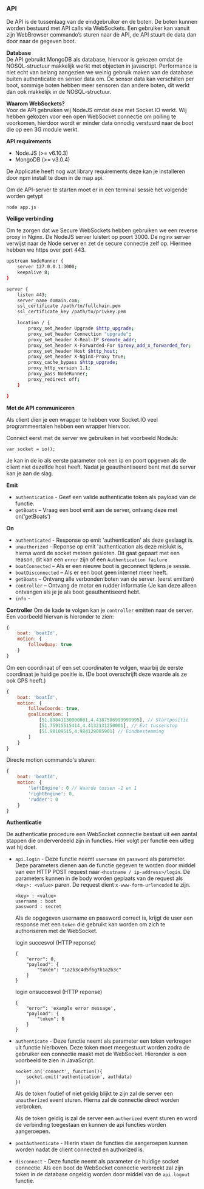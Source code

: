 ### API

De API is de tussenlaag van de eindgebruiker en de boten. De boten kunnen worden bestuurd met API calls via WebSockets. Een gebruiker kan vanuit zijn WebBrowser commando’s sturen naar de API, de API stuurt de data dan door naar de gegeven boot.

**Database**  
De API gebruikt MongoDB als database, hiervoor is gekozen omdat de NOSQL-structuur makkelijk werkt met objecten in javascript. Performance is niet echt van belang aangezien we weinig gebruik maken van de database buiten authenticatie en sensor data om.
De sensor data kan verschillen per boot, sommige boten hebben meer sensoren dan andere boten, dit werkt dan ook makkelijk in de NOSQL-structuur.

**Waarom WebSockets?**   
Voor de API gebruiken wij NodeJS omdat deze met Socket.IO werkt. Wij hebben gekozen voor een open WebSocket connectie om polling te voorkomen, hierdoor wordt er minder data onnodig verstuurd naar de boot die op een 3G module werkt.

**API requirements**

*	Node.JS (>= v6.10.3)
*	MongoDB (>= v3.0.4)

De Applicatie heeft nog wat library requirements deze kan je installeren door npm install te doen in de map api.

Om de API-server te starten moet er in een terminal sessie het volgende worden getypt
``` 
node app.js 
```

**Veilige verbinding**

Om te zorgen dat we Secure WebSockets hebben gebruiken we een reverse proxy in Nginx. De NodeJS server luistert op poort 3000. De nginx server verwijst naar de Node server en zet de secure connectie zelf op. Hiermee hebben we https over port 443.

``` bash
upstream NodeRunner {
    server 127.0.0.1:3000;
    keepalive 8;
}

server {
    listen 443; 
    server_name domain.com;
    ssl_certificate /path/to/fullchain.pem
    ssl_certificate_key /path/to/privkey.pem

    location / {
        proxy_set_header Upgrade $http_upgrade;
        proxy_set_header Connection "upgrade";
        proxy_set_header X-Real-IP $remote_addr;
        proxy_set_header X-Forwarded-For $proxy_add_x_forwarded_for;
        proxy_set_header Host $http_host;
        proxy_set_header X-NginX-Proxy true;
        proxy_cache_bypass $http_upgrade;
        proxy_http_version 1.1;
        proxy_pass NodeRunner;
        proxy_redirect off;
    }

}

```


**Met de API communiceren**

Als client dien je een wrapper te hebben voor Socket.IO veel programmeertalen hebben een wrapper hiervoor. 

Connect eerst met de server we gebruiken in het voorbeeld NodeJs:

```JS
var socket = io();
```

Je kan in de io als eerste parameter ook een ip en poort opgeven als de client niet dezelfde host heeft. Nadat je geauthentiseerd bent met de server kan je aan de slag.

**Emit**
*   ```authentication``` - Geef een valide authenticatie token als payload van de functie.
*	```getBoats``` – Vraag een boot emit aan de server, ontvang deze met on(‘getBoats’)

**On**
*   ```authenticated``` - Response op emit 'authentication' als deze geslaagt is.
*   ```unautherized``` - Reponse op emit 'authentication als deze mislukt is, hierna word de socket meteen gesloten. Dit gaat gepaart met een reason, dit kan een ```error``` zijn of een ```Authentication failure```
*	```boatConnected``` – Als er een nieuwe boot is geconnect tijdens je sessie.
*	```boatDisconnected``` – Als er een boot geen internet meer heeft.
*	```getBoats``` – Ontvang alle verbonden boten van de server. (eerst emitten)
*	```controller``` – Ontvang de motor en rudder informatie (Je kan deze alleen ontvangen als je je als boot geauthentiseerd hebt.
*   ```info``` - 

**Controller**
Om de kade te volgen kan je ```controller``` emitten naar de server. Een voorbeeld hiervan is hieronder te zien:
```javascript
{
    boat: 'boatId',
    motion: {
        followQuay: true
    }
}
```
Om een coordinaat of een set coordinaten te volgen, waarbij de eerste coordinaat je huidige positie is. (De boot overschrijft deze waarde als ze ook GPS heeft.)
```javascript
{
    boat: 'boatId',
    motion: {
        followCoords: true,
        goalLocation: [
            [51.89841130000001,4.4187506999999995], // Startpositie
            [51.75915515414,4.4132131250001], // Evt tussenstop
            [51.98109515,4.984129085901] // Eindbestemming
        ]
    }
}
```
Directe motion commando's sturen:
```javascript
{
    boat: 'boatId',
    motion: {
        'leftEngine': 0 // Waarde tussen -1 en 1
        'rightEngine': 0,
        'rudder': 0
    }
}
```

**Authenticatie**

De authenticatie procedure een WebSocket connectie bestaat uit een aantal stappen die onderverdeeld zijn in functies. Hier volgt per functie een uitleg wat hij doet.

*   ```api.login``` - Deze functie neemt ```username``` en ```password``` als parameter. Deze parameters dienen aan de functie gegeven te worden door middel van een HTTP POST request naar ```<hostname / ip-address>/login```. De parameters kunnen in de body worden geplaats van de request als ```<key>: <value>``` paren. De request dient ```x-www-form-urlencoded``` te zijn.  
    ```
    <key> : <value>
    username : boot
    password : secret
    ```
    
    Als de opgegeven username en password correct is, krijgt de user een response met een ```token``` die gebruikt kan worden om zich te authoriseren met de WebSocket.

    login succesvol (HTTP reponse)
    ```JS
    {
        "error": 0,
        "payload": {
            "token": "1a2b3c4d5f6g7h1a2b3c"
        }
    }
    ```
    login onsuccesvol (HTTP reponse)
    ```JS
    {
        "error": 'example error message',
        "payload": {
            "token": 0
        }
    }
    ```
*   ```authenticate``` - Deze functie neemt als parameter een token verkregen uit functie hierboven. Deze token moet meegestuurt worden zodra de gebruiker een connectie maakt met de WebSocket. Hieronder is een voorbeeld te zien in JavaScript.

    ```JS
    socket.on('connect', function(){
        socket.emit('authentication', authdata)
    })
    ```
    Als de token foutief of niet geldig blijkt te zijn zal de server een ```unautherized``` event sturen. Hierna zal de connectie direct worden verbroken.

    Als de token geldig is zal de server een ```autherized``` event sturen en word de verbinding toegestaan en kunnen de api functies worden aangeroepen.

*   ```postAuthenticate``` - Hierin staan de functies die aangeroepen kunnen worden nadat de client connected en authorized is.

*   ```disconnect``` - Deze functie neemt als parameter de huidige socket connectie. Als een boot de WebSocket connectie verbreekt zal zijn token in de database ongeldig worden door middel van de ```api.logout``` functie. 

